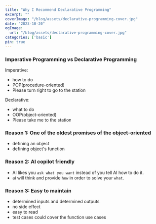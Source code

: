 ```yaml
---
title: "Why I Recommend Declarative Programming"
excerpt: ""
coverImage: "/blog/assets/declarative-programming-cover.jpg"
date: "2023-10-20"
ogImage:
  url: "/blog/assets/declarative-programming-cover.jpg"
categories: ['basic']
pin: true
---
```


### Imperative Programming vs Declarative Programming
Imperative: 
- how to do
- POP(procedure-oriented)
- Please turn right to go to the station

Declarative:
- what to do
- OOP(object-oriented)
- Please take me to the station


### Reason 1: One of the oldest promises of the object-oriented
- defining an object
- defining object's function

### Reason 2: AI copilot friendly
- AI likes you `ask what you want` instead of you tell AI how to do it.
- ai will think and provide `how` in order to solve your `what`.

### Reason 3: Easy to maintain
- determined inputs and determined outputs
- no side effect
- easy to read
- test cases could cover the function use cases